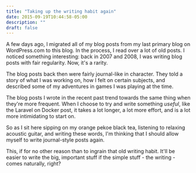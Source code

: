 ```yaml
---
title: "Taking up the writing habit again"
date: 2015-09-19T10:44:58-05:00
description: ""
draft: false
---
```

A few days ago, I migrated all of my blog posts from my last primary
blog on WordPress.com to this blog. In the process, I read over a lot of
old posts. I noticed something interesting: back in 2007 and 2008, I was
writing blog posts with fair regularity. Now, it's a rarity.

The blog posts back then were fairly journal-like in character. They
told a story of what I was working on, how I felt on certain subjects,
and described some of my adventures in games I was playing at the time.

The blog posts I wrote in the recent past trend towards the same thing
when they're more frequent. When I choose to try and write something
*useful*, like the Laravel on Docker post, it takes a lot longer, a lot
more effort, and is a lot more intimidating to start on.

So as I sit here sipping on my orange pekoe black tea, listening to
relaxing acoustic guitar, and writing these words, I'm thinking that I
should allow myself to write journal-style posts again.

This, if for no other reason than to ingrain that old writing habit.
It'll be easier to write the big, important stuff if the simple stuff -
the writing - comes naturally, right?